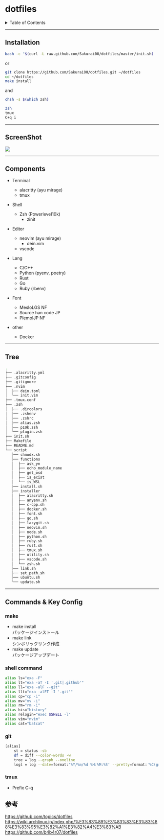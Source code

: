 # dotfiles

<details>
<summary>Table of Contents</summary>

## TOC
- [dotfiles](#dotfiles)
  - [TOC](#toc)
  - [Installation](#installation)
  - [ScreenShot](#screenshot)
  - [Components](#components)
  - [Tree](#tree)
  - [Commands & Key Config](#commands--key-config)
    - [make](#make)
    - [shell command](#shell-command)
    - [git](#git)
    - [tmux](#tmux)
  - [参考](#参考)

</details>

---
## Installation
```bash
bash -c "$(curl -L raw.github.com/Sakurai00/dotfiles/master/init.sh)
```

or

```bash
git clone https://github.com/Sakurai00/dotfiles.git ~/dotfiles
cd ~/dotfiles
make install
```

and

```bash
chsh -s $(which zsh)

zsh
tmux
C+q i
```

---
## ScreenShot
![](https://user-images.githubusercontent.com/54164011/120113830-440fe380-c1b7-11eb-9cb4-56a770d772c4.png)

---
## Components
- Terminal
  - alacritty (ayu mirage)
  - tmux

- Shell
  - Zsh (Powerlevel10k)
    - zinit

- Editor
  - neovim (ayu mirage)
    - dein.vim
  - vscode

- Lang
  - C/C++
  - Python (pyenv, poetry)
  - Rust
  - Go
  - Ruby (rbenv)

- Font
  - MesloLGS NF
  - Source han code JP
  - PlemolJP NF

- other
  - Docker

---
## Tree
```bash
.
├── .alacritty.yml
├── .gitconfig
├── .gitignore
├── .nvim
│  ├── dein.toml
│  └── init.vim
├── .tmux.conf
├── .zsh
│  ├── .dircolors
│  ├── .zshenv
│  ├── .zshrc
│  ├── alias.zsh
│  ├── p10k.zsh
│  └── plugin.zsh
├── init.sh
├── Makefile
├── README.md
└── script
   ├── chmodx.sh
   ├── functions
   │  ├── ask_yn
   │  ├── echo_module_name
   │  ├── get_osd
   │  ├── is_exist
   │  └── is_WSL
   ├── install.sh
   ├── installer
   │  ├── alacritty.sh
   │  ├── anyenv.sh
   │  ├── c-cpp.sh
   │  ├── docker.sh
   │  ├── font.sh
   │  ├── go.sh
   │  ├── lazygit.sh
   │  ├── neovim.sh
   │  ├── node.sh
   │  ├── python.sh
   │  ├── ruby.sh
   │  ├── rust.sh
   │  ├── tmux.sh
   │  ├── utility.sh
   │  ├── vscode.sh
   │  └── zsh.sh
   ├── link.sh
   ├── set_path.sh
   ├── ubuntu.sh
   └── update.sh
```

---
## Commands & Key Config

### make
- make install  
パッケージインストール
- make link  
シンボリックリンク作成
- make update  
パッケージアップデート

### shell command
```bash
alias ls="exa -F"
alias lt="exa -aT -I '.git|.github'"
alias ll="exa -alF --git"
alias llt="exa -alFT -I '.git'"
alias cp="cp -i"
alias mv="mv -i"
alias rm="rm -i"
alias his="history"
alias relogin="exec $SHELL -l"
alias vim="nvim"
alias cat="batcat"
```
### git
```bash
[alias]
	st = status -sb
	df = diff --color-words -w
	tree = log --graph --oneline
	logl = log --date=format:'%Y/%m/%d %H:%M:%S' --pretty=format:'%C(green)%h %C(reset)%cd %C(blue)%cn %C(red)%d %C(reset)%s'
```
### tmux
- Prefix C-q


## 参考
https://github.com/topics/dotfiles  
https://wiki.archlinux.jp/index.php/%E3%83%89%E3%83%83%E3%83%88%E3%83%95%E3%82%A1%E3%82%A4%E3%83%AB  
https://github.com/b4b4r07/dotfiles